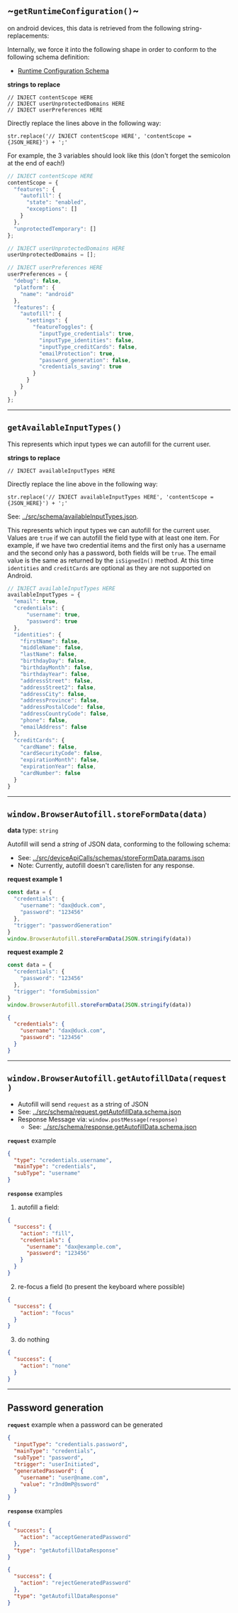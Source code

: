 ## ~`getRuntimeConfiguration()`~

on android devices, this data is retrieved from the following string-replacements:

Internally, we force it into the following shape in order to conform to the following schema definition:
- [Runtime Configuration Schema](https://github.com/duckduckgo/content-scope-scripts/blob/shane/unify-config/src/schema/runtime-configuration.schema.json)

**strings to replace**
```
// INJECT contentScope HERE
// INJECT userUnprotectedDomains HERE
// INJECT userPreferences HERE
```

Directly replace the lines above in the following way:

`str.replace('// INJECT contentScope HERE', 'contentScope = {JSON_HERE}') + ';'`

For example, the 3 variables should look like this (don't forget the semicolon at the end of each!)

```javascript
// INJECT contentScope HERE
contentScope = {
  "features": {
    "autofill": {
      "state": "enabled",
      "exceptions": []
    }
  },
  "unprotectedTemporary": []
};
```

```javascript
// INJECT userUnprotectedDomains HERE
userUnprotectedDomains = [];
```

```javascript
// INJECT userPreferences HERE
userPreferences = {
  "debug": false,
  "platform": {
    "name": "android"
  },
  "features": {
    "autofill": {
      "settings": {
        "featureToggles": {
          "inputType_credentials": true,
          "inputType_identities": false,
          "inputType_creditCards": false,
          "emailProtection": true,
          "password_generation": false,
          "credentials_saving": true
        }
      }
    }
  }
};
```

--- 

## `getAvailableInputTypes()`

This represents which input types we can autofill for the current user.


**strings to replace**
```
// INJECT availableInputTypes HERE
```

Directly replace the line above in the following way:

`str.replace('// INJECT availableInputTypes HERE', 'contentScope = {JSON_HERE}') + ';'`

See: [../src/schema/availableInputTypes.json](../src/deviceApiCalls/schemas/availableInputTypes.json).

This represents which input types we can autofill for the current user. Values are `true` if we can autofill the
field type with at least one item. For example, if we have two credential items and the first only has a username
and the second only has a password, both fields will be `true`. The email value is the same as returned by the 
`isSignedIn()` method. At this time `identities` and `creditCards` are optional as they are not supported on Android.

```javascript
// INJECT availableInputTypes HERE
availableInputTypes = {
  "email": true,
  "credentials": {
      "username": true,
      "password": true
  },
  "identities": {
    "firstName": false,
    "middleName": false,
    "lastName": false,
    "birthdayDay": false,
    "birthdayMonth": false,
    "birthdayYear": false,
    "addressStreet": false,
    "addressStreet2": false,
    "addressCity": false,
    "addressProvince": false,
    "addressPostalCode": false,
    "addressCountryCode": false,
    "phone": false,
    "emailAddress": false
  },
  "creditCards": {
    "cardName": false,
    "cardSecurityCode": false,
    "expirationMonth": false,
    "expirationYear": false,
    "cardNumber": false
  }
}
```

---

## `window.BrowserAutofill.storeFormData(data)`

**data** type: `string`

Autofill will send a *string* of JSON data, conforming to the following schema:

- See: [../src/deviceApiCalls/schemas/storeFormData.params.json](../src/deviceApiCalls/schemas/storeFormData.params.json)
- Note: Currently, autofill doesn't care/listen for any response.

**request example 1**

```js
const data = {
  "credentials": {
    "username": "dax@duck.com",
    "password": "123456"
  },
  "trigger": "passwordGeneration"
}
window.BrowserAutofill.storeFormData(JSON.stringify(data))

```
**request example 2**

```js
const data = {
  "credentials": {
    "password": "123456"
  },
  "trigger": "formSubmission"
}
window.BrowserAutofill.storeFormData(JSON.stringify(data))
```


```json
{
  "credentials": {
    "username": "dax@duck.com",
    "password": "123456"
  }
}
```

---

## `window.BrowserAutofill.getAutofillData(request)`

- Autofill will send `request` as a string of JSON 
- See: [../src/schema/request.getAutofillData.schema.json](../src/deviceApiCalls/schemas/getAutofillData.params.json)
- Response Message via: `window.postMessage(response)`
  - See: [../src/schema/response.getAutofillData.schema.json](../src/deviceApiCalls/schemas/getAutofillData.result.json)

**`request`** example

```json
{
  "type": "credentials.username",
  "mainType": "credentials",
  "subType": "username"
}
```

**`response`** examples

1) autofill a field:

```json
{
  "success": {
    "action": "fill",
    "credentials": {
      "username": "dax@example.com",
      "password": "123456"
    }
  }
}
```

2) re-focus a field (to present the keyboard where possible)

```json
{
  "success": {
    "action": "focus"
  }
}
```

3) do nothing

```json
{
  "success": {
    "action": "none"
  }
}
```

---

## Password generation 

**`request`** example when a password can be generated

```json
{
  "inputType": "credentials.password",
  "mainType": "credentials",
  "subType": "password",
  "trigger": "userInitiated",
  "generatedPassword": {
    "username": "user@name.com",
    "value": "r3nd0mP@ssword"
  }
}
```

**`response`** examples

```json
{
  "success": {
    "action": "acceptGeneratedPassword"
  },
  "type": "getAutofillDataResponse"
}
```

```json
{
  "success": {
    "action": "rejectGeneratedPassword"
  },
  "type": "getAutofillDataResponse"
}
```
